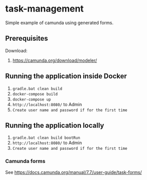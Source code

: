 # task-management
Simple example of camunda using generated forms.

## Prerequisites
Download:

1. https://camunda.org/download/modeler/

## Running the application inside Docker

1. ``gradle.bat clean build``
2. ``docker-compose build``
3. ``docker-compose up``
4. ``http://localhost:8080/`` to Admin
5. ``Create user name and password if for the first time``



## Running the application locally

1. ``gradle.bat clean build bootRun``
4. ``http://localhost:8080/`` to Admin
5. ``Create user name and password if for the first time``

### Camunda forms
See https://docs.camunda.org/manual/7.7/user-guide/task-forms/

